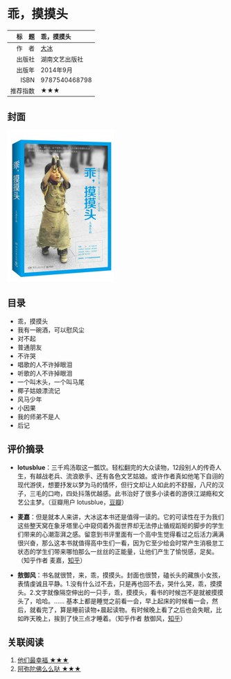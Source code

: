 # 乖，摸摸头 #

|  标　题 | 乖，摸摸头                                    |
| ---: | :--------------------------------------- |
|  作　者 | [大冰](http://baike.baidu.com/link?url=8wSOp0vLcmUtfqQMhgBxfGaXvKzS3_l29ErhOWwM5-NEHcnaxTqFOwVa-0gEnQJepdTUZRsZdryObxVWlGWUla) |
|  出版社 | 湖南文艺出版社                                  |
|  出版年 | 2014年9月                                  |
| ISBN | 9787540468798                            |
| 推荐指数 | ★★★                                      |

## 封面 ##
![乖，摸摸头](../../assets/covers/guai-mo-mo-tou---hl&ahp-2014.png "乖，摸摸头")

## 目录 ##

+ 乖，摸摸头
+ 我有一碗酒，可以慰风尘
+ 对不起
+ 普通朋友
+ 不许哭
+ 唱歌的人不许掉眼泪
+ 听歌的人不许掉眼泪
+ 一个叫木头，一个叫马尾
+ 椰子姑娘漂流记
+ 风马少年
+ 小因果
+ 我的师弟不是人
+ 后记

## 评价摘录 ##

+ **lotusblue**：三千鸡汤取这一瓢饮。轻松翻完的大众读物，12段别人的传奇人生，有越战老兵、流浪歌手、还有各色文艺姑娘。或许作者真如他笔下自诩的现代游侠，想要抒发以梦为马的情怀，但行文却让人如此的不舒服，八尺的汉子，三毛的口吻，四处抖落优越感。此书治好了很多小读者的游侠江湖瘾和文艺公主梦。（豆瓣用户 lotusblue，[豆瓣](https://www.douban.com/people/longyang/)）

+ **麦嘉**：但是就本人来讲，大冰这本书还是值得一读的。它的可读性在于为我们这些整天窝在象牙塔里心中窥伺着外面世界却无法停止循规蹈矩的脚步的学生们带来的心潮澎湃之感。留意到书评里面有一个高中生觉得看过之后活力满满很兴奋，那么这本书就值得高中生们一看，因为它至少给会时常产生消极怠工状态的学生们带来哪怕那么一丝丝的正能量，让他们产生了愉悦感，足矣。（知乎作者 麦嘉，[知乎](https://www.zhihu.com/question/26412393/answer/39928302)）


+ **敖御风**：书名就很赞，来，乖，摸摸头。封面也很赞，磕长头的藏族小女孩，表情虔诚且平静。1.没有什么过不去，只是再也回不去，哭什么哭，乖，摸摸头。2.文字就像隔空伸出的一只手，乖，摸摸头，看书的时候岂不是就被摸摸头了，哈哈。…… 基本上都是睡觉之前看一会，早上起床的时候看一会，然后，就看完了，算是睡前读物+晨起读物。有时候晚上看了之后也会失眠，比如昨天晚上，挨到了快三点才睡着。（知乎作者 敖御风，[知乎](https://www.zhihu.com/question/26412393/answer/55304221)）

## 关联阅读 ##

1. [他们最幸福 ★★★](ta-men-zui-xin-fu---hl&amp;ahp-2013.md	"他们最幸福")
2. [阿弥陀佛么么哒 ★★★](e-mo-tuo-fo-me-me-da---hl&ahp-2015.md"阿弥陀佛么么哒")